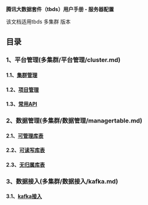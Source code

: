 **腾讯大数据套件（tbds）用户手册 - 服务器配置** 

该文档适用tbds 多集群 版本  

## 目录
  
### 1、平台管理(多集群/平台管理/cluster.md)
#### 1.1、[集群管理](多集群/平台管理/cluster.md)
#### 1.2、[项目管理](多集群/平台管理/project.md)
#### 1.3、[常用API](多集群/平台管理/MultiClusterAPI_V20180228.md)

### 2、数据管理(多集群/数据管理/managertable.md)
#### 2.1、[可管理库表](多集群/数据管理/managertable.md)
#### 2.2、[可读写库表](多集群/数据管理/rwtable.md)
#### 2.3、[无归属库表](/多集群/数据管理/nobelongtable.md)

### 3、数据接入(多集群/数据接入/kafka.md)
#### 3.1、[kafka接入](多集群/数据接入/kafka.md)
